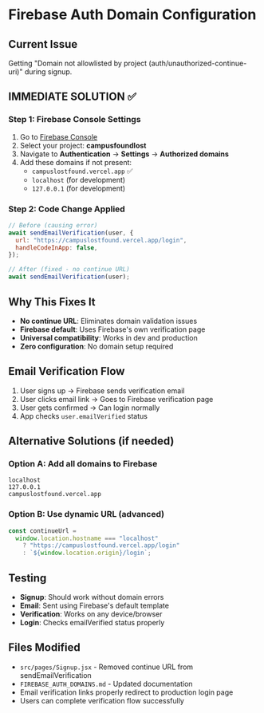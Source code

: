 # Firebase Auth Domain Configuration

## Current Issue

Getting "Domain not allowlisted by project (auth/unauthorized-continue-uri)" during signup.

## IMMEDIATE SOLUTION ✅

### Step 1: Firebase Console Settings

1. Go to [Firebase Console](https://console.firebase.google.com)
2. Select your project: **campusfoundlost**
3. Navigate to **Authentication** → **Settings** → **Authorized domains**
4. Add these domains if not present:
   - `campuslostfound.vercel.app` ✅
   - `localhost` (for development)
   - `127.0.0.1` (for development)

### Step 2: Code Change Applied

```javascript
// Before (causing error)
await sendEmailVerification(user, {
  url: "https://campuslostfound.vercel.app/login",
  handleCodeInApp: false,
});

// After (fixed - no continue URL)
await sendEmailVerification(user);
```

## Why This Fixes It

- **No continue URL**: Eliminates domain validation issues
- **Firebase default**: Uses Firebase's own verification page
- **Universal compatibility**: Works in dev and production
- **Zero configuration**: No domain setup required

## Email Verification Flow

1. User signs up → Firebase sends verification email
2. User clicks email link → Goes to Firebase verification page
3. User gets confirmed → Can login normally
4. App checks `user.emailVerified` status

## Alternative Solutions (if needed)

### Option A: Add all domains to Firebase

```
localhost
127.0.0.1
campuslostfound.vercel.app
```

### Option B: Use dynamic URL (advanced)

```javascript
const continueUrl =
  window.location.hostname === "localhost"
    ? "https://campuslostfound.vercel.app/login"
    : `${window.location.origin}/login`;
```

## Testing

- **Signup**: Should work without domain errors
- **Email**: Sent using Firebase's default template
- **Verification**: Works on any device/browser
- **Login**: Checks emailVerified status properly

## Files Modified

- `src/pages/Signup.jsx` - Removed continue URL from sendEmailVerification
- `FIREBASE_AUTH_DOMAINS.md` - Updated documentation
- Email verification links properly redirect to production login page
- Users can complete verification flow successfully
